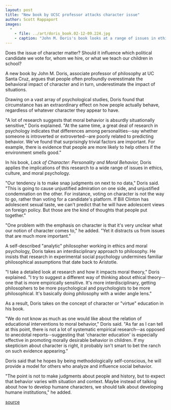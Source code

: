 ```yaml
---
layout: post
title: "New book by UCSC professor attacks character issue"
author: Scott Rappaport
images:
  -
    - file: ../art/doris_book.02-12-09.224.jpg
    - caption: "John M. Doris's book looks at a range of issues in ethics, culture, and moral psychology."
---
```


Does the issue of character matter? Should it influence which political candidate we vote for, whom we hire, or what we teach our children in school?

A new book by John M. Doris, associate professor of philosophy at UC Santa Cruz, argues that people often profoundly overestimate the behavioral impact of character and in turn, underestimate the impact of situations.

Drawing on a vast array of psychological studies, Doris found that circumstance has an extraordinary effect on how people actually behave, regardless of whatever character they appear to have.  

"A lot of research suggests that moral behavior is absurdly situationally sensitive," Doris explained. "At the same time, a great deal of research in psychology indicates that differences among personalities--say whether someone is introverted or extroverted--are poorly related to predicting behavior. We've found that surprisingly trivial factors are important. For example, there is evidence that people are more likely to help others if the environment smells good."  

In his book, _Lack of Character: Personality and Moral Behavior,_ Doris applies the implications of this research to a wide range of issues in ethics, culture, and moral psychology.  

"Our tendency is to make snap judgments on next to no data," Doris said. "This is going to cause unjustified admiration on one side, and unjustified condemnation on the other. For instance, voting on character is not the way to go, rather than voting for a candidate's platform. If Bill Clinton has adolescent sexual taste, we can't predict that he will have adolescent views on foreign policy. But those are the kind of thoughts that people put together."  

"One problem with the emphasis on character is that it's very unclear what our notion of character comes to," he added. "Yet it distracts us from issues that are much more important."  

A self-described "analytic" philosopher working in ethics and moral psychology, Doris takes an interdisciplinary approach to philosophy. He insists that research in experimental social psychology undermines familiar philosophical assumptions that date back to Aristotle.  

"I take a detailed look at research and how it impacts moral theory," Doris explained. "I try to suggest a different way of thinking about ethical theory--one that is more empirically sensitive. It's more interdisciplinary, getting philosophers to be more psychological and psychologists to be more philosophical. It's basically doing philosophy with a wider angle lens."  

As a result, Doris takes on the concept of character or "virtue" education in his book.  

"We do not know as much as one would like about the relation of educational interventions to moral behavior," Doris said. "As far as I can tell at this point, there is not a lot of systematic empirical research--as opposed to anecdotal reports--suggesting that 'character education' is especially effective in promoting morally desirable behavior in children. If my skepticism about character is right, it probably isn't smart to bet the ranch on such evidence appearing."  

Doris said that he hopes by being methodologically self-conscious, he will provide a model for others who analyze and influence social behavior.  

"The point is not to make judgments about people and history, but to expect that behavior varies with situation and context. Maybe instead of talking about how to develop humane characters, we should talk about developing humane institutions," he added.  
  

[source](http://www1.ucsc.edu/currents/02-03/12-09/character.html "Permalink to character")
